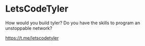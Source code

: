 # LetsCodeTyler

How would you build tyler?
Do you have the skills to program an unstoppable network?

https://t.me/letscodetyler
